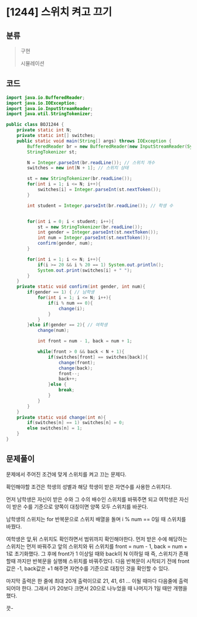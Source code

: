# [1244] 스위치 켜고 끄기

## 분류
> 구현
>
> 시뮬레이션

## 코드
```java
import java.io.BufferedReader;
import java.io.IOException;
import java.io.InputStreamReader;
import java.util.StringTokenizer;

public class BOJ1244 {
    private static int N;
    private static int[] switches;
    public static void main(String[] args) throws IOException {
        BufferedReader br = new BufferedReader(new InputStreamReader(System.in));
        StringTokenizer st;

        N = Integer.parseInt(br.readLine()); // 스위치 개수
        switches = new int[N + 1]; // 스위치 상태

        st = new StringTokenizer(br.readLine());
        for(int i = 1; i <= N; i++){
            switches[i] = Integer.parseInt(st.nextToken());
        }

        int student = Integer.parseInt(br.readLine()); // 학생 수


        for(int i = 0; i < student; i++){
            st = new StringTokenizer(br.readLine());
            int gender = Integer.parseInt(st.nextToken());
            int num = Integer.parseInt(st.nextToken());
            confirm(gender, num);
        }

        for(int i = 1; i <= N; i++){
            if(i >= 20 && i % 20 == 1) System.out.println();
            System.out.print(switches[i] + " ");
        }
    }
    private static void confirm(int gender, int num){
        if(gender == 1) { // 남학생
            for(int i = 1; i <= N; i++){
                if(i % num == 0){
                    change(i);
                }
            }
        }else if(gender == 2){ // 여학생
            change(num);

            int front = num - 1, back = num + 1;

            while(front > 0 && back < N + 1){
                if(switches[front] == switches[back]){
                    change(front);
                    change(back);
                    front--;
                    back++;
                }else {
                    break;
                }
            }
        }
    }
    private static void change(int n){
        if(switches[n] == 1) switches[n] = 0;
        else switches[n] = 1;
    }
}
```

## 문제풀이

문제에서 주어진 조건에 맞게 스위치를 켜고 끄는 문제다.

확인해야할 조건은 학생의 성별과 해당 학생이 받은 자연수를 사용한 스위치다.

먼저 남학생은 자신이 받은 수와 그 수의 배수인 스위치를 바꿔주면 되고
여학생은 자신이 받은 수를 기준으로 양쪽이 대칭이면 양쪽 모두 스위치를 바꾼다.

남학생의 스위치는 for 반복문으로 스위치 배열을 돌며 i % num == 0일 때 스위치를 바꿨다.

여학생은 앞,뒤 스위치도 확인하면서 범위까지 확인해야한다. 먼저 받은 수에 해당하는 스위치는 먼저 바꿔주고 앞의 스위치와 뒤 스위치를 front = num - 1, back = num + 1로 초기화했다. 그 후에 front가 1 이상일 때와 back이 N 이하일 때 즉, 스위치가 존재할때 까지만 반복문을 실행해 스위치를 바꿔주었다. 다음 반복문이 시작되기 전에 front값은 -1, back값은 +1 해주면 자연수를 기준으로 대칭인 것을 확인할 수 있다.

마지막 출력은 한 줄에 최대 20개 출력이므로 21, 41, 61 ... 이될 때마다 다음줄에 출력되어야 한다.
그래서 i가 20보다 크면서 20으로 나누었을 때 나머지가 1일 때만 개행을 했다.

끗-
